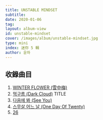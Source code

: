 ```yaml
---
title: UNSTABLE MINDSET
subtitle:
date: 2020-01-06
tag:
layout: album-view
id: unstable-mindset
cover: /images/album/unstable-mindset.jpg
type: mini
index: 迷你 5 輯
author: 윤하
---
```


## 收錄曲目

1. [WINTER FLOWER (雪中梅)](/unstable-mindset/winter-flower/)
2. [먹구름 (Dark Cloud)](/unstable-mindset/dark-cloud/) <span class="badge">TITLE</span>
3. [다음에 봐 (See You)](/unstable-mindset/see-you/)
4. [스무살 어느 날 (One Day Of Twenty)](/unstable-mindset/one-day-of-twenty/)
5. [26](/unstable-mindset/26/)
